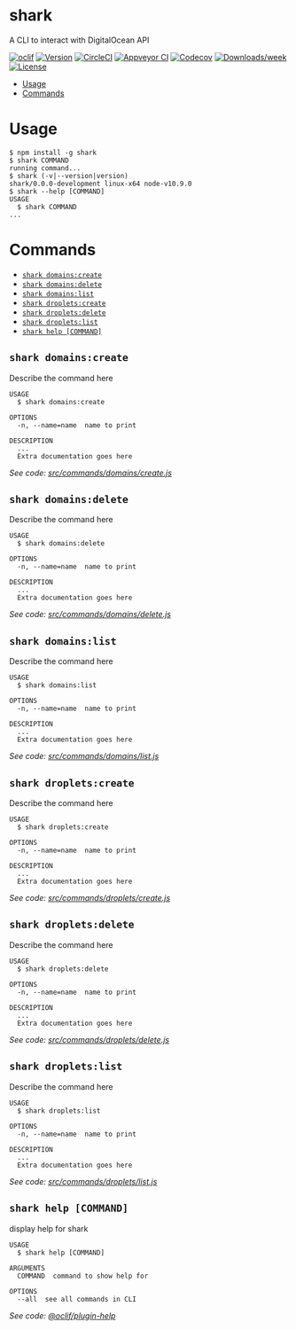 shark
=====

A CLI to interact with DigitalOcean API

[![oclif](https://img.shields.io/badge/cli-oclif-brightgreen.svg)](https://oclif.io)
[![Version](https://img.shields.io/npm/v/shark.svg)](https://npmjs.org/package/shark)
[![CircleCI](https://circleci.com/gh/satyarohith/shark/tree/master.svg?style=shield)](https://circleci.com/gh/satyarohith/shark/tree/master)
[![Appveyor CI](https://ci.appveyor.com/api/projects/status/github/satyarohith/shark?branch=master&svg=true)](https://ci.appveyor.com/project/satyarohith/shark/branch/master)
[![Codecov](https://codecov.io/gh/satyarohith/shark/branch/master/graph/badge.svg)](https://codecov.io/gh/satyarohith/shark)
[![Downloads/week](https://img.shields.io/npm/dw/shark.svg)](https://npmjs.org/package/shark)
[![License](https://img.shields.io/npm/l/shark.svg)](https://github.com/satyarohith/shark/blob/master/package.json)

<!-- toc -->
* [Usage](#usage)
* [Commands](#commands)
<!-- tocstop -->
# Usage
<!-- usage -->
```sh-session
$ npm install -g shark
$ shark COMMAND
running command...
$ shark (-v|--version|version)
shark/0.0.0-development linux-x64 node-v10.9.0
$ shark --help [COMMAND]
USAGE
  $ shark COMMAND
...
```
<!-- usagestop -->
# Commands
<!-- commands -->
* [`shark domains:create`](#shark-domainscreate)
* [`shark domains:delete`](#shark-domainsdelete)
* [`shark domains:list`](#shark-domainslist)
* [`shark droplets:create`](#shark-dropletscreate)
* [`shark droplets:delete`](#shark-dropletsdelete)
* [`shark droplets:list`](#shark-dropletslist)
* [`shark help [COMMAND]`](#shark-help-command)

## `shark domains:create`

Describe the command here

```
USAGE
  $ shark domains:create

OPTIONS
  -n, --name=name  name to print

DESCRIPTION
  ...
  Extra documentation goes here
```

_See code: [src/commands/domains/create.js](https://github.com/satyarohith/shark/blob/v0.0.0-development/src/commands/domains/create.js)_

## `shark domains:delete`

Describe the command here

```
USAGE
  $ shark domains:delete

OPTIONS
  -n, --name=name  name to print

DESCRIPTION
  ...
  Extra documentation goes here
```

_See code: [src/commands/domains/delete.js](https://github.com/satyarohith/shark/blob/v0.0.0-development/src/commands/domains/delete.js)_

## `shark domains:list`

Describe the command here

```
USAGE
  $ shark domains:list

OPTIONS
  -n, --name=name  name to print

DESCRIPTION
  ...
  Extra documentation goes here
```

_See code: [src/commands/domains/list.js](https://github.com/satyarohith/shark/blob/v0.0.0-development/src/commands/domains/list.js)_

## `shark droplets:create`

Describe the command here

```
USAGE
  $ shark droplets:create

OPTIONS
  -n, --name=name  name to print

DESCRIPTION
  ...
  Extra documentation goes here
```

_See code: [src/commands/droplets/create.js](https://github.com/satyarohith/shark/blob/v0.0.0-development/src/commands/droplets/create.js)_

## `shark droplets:delete`

Describe the command here

```
USAGE
  $ shark droplets:delete

OPTIONS
  -n, --name=name  name to print

DESCRIPTION
  ...
  Extra documentation goes here
```

_See code: [src/commands/droplets/delete.js](https://github.com/satyarohith/shark/blob/v0.0.0-development/src/commands/droplets/delete.js)_

## `shark droplets:list`

Describe the command here

```
USAGE
  $ shark droplets:list

OPTIONS
  -n, --name=name  name to print

DESCRIPTION
  ...
  Extra documentation goes here
```

_See code: [src/commands/droplets/list.js](https://github.com/satyarohith/shark/blob/v0.0.0-development/src/commands/droplets/list.js)_

## `shark help [COMMAND]`

display help for shark

```
USAGE
  $ shark help [COMMAND]

ARGUMENTS
  COMMAND  command to show help for

OPTIONS
  --all  see all commands in CLI
```

_See code: [@oclif/plugin-help](https://github.com/oclif/plugin-help/blob/v2.1.3/src/commands/help.ts)_
<!-- commandsstop -->

